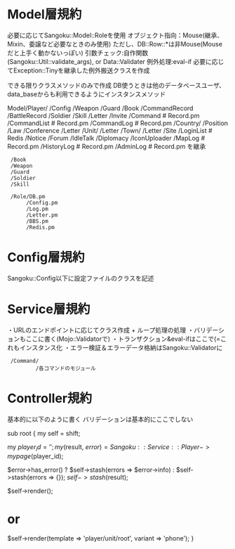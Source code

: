 # Model層規約
必要に応じてSangoku::Model::Roleを使用
オブジェクト指向：Mouse(継承、Mixin、委譲など必要なときのみ使用) ただし、DB::Row::*は非Mouse(Mouseだと上手く動かないっぽい)
引数チェック:自作関数(Sangoku::Util::validate_args), or Data::Validater
例外処理:eval-if
必要に応じてException::Tinyを継承した例外搬送クラスを作成

できる限りクラスメソッドのみで作成
DB使うときは他のデータベースユーザ、data_baseからも利用できるようにインスタンスメソッド

Model/Player/
            /Config
            /Weapon
            /Guard
            /Book
            /CommandRecord
            /BattleRecord
            /Soldier
            /Skill
            /Letter
            /Invite
            /Command        # Record.pm
            /CommandList    # Record.pm
            /CommandLog     # Record.pm
     /Country/
             /Position
             /Law
             /Conference
             /Letter
     /Unit/
          /Letter
     /Town/
          /Letter
     /Site
          /LoginList       # Redis
     /Notice
     /Forum
     /IdleTalk
     /Diplomacy
     /IconUploader
     /MapLog       # Record.pm
     /HistoryLog   # Record.pm
     /AdminLog     # Record.pm を継承

     /Book
     /Weapon
     /Guard
     /Soldier
     /Skill

     /Role/DB.pm
          /Config.pm
          /Log.pm
          /Letter.pm
          /BBS.pm
          /Redis.pm

# Config層規約
Sangoku::Config以下に設定ファイルのクラスを記述

# Service層規約
・URLのエンドポイントに応じてクラス作成 + ループ処理の処理
・バリデーションもここに書く(Mojo::Validatorで)
・トランザクション&eval-ifはここで(=これもインスタンス化
・エラー検証＆エラーデータ格納はSangoku::Validatorに

     /Command/
             /各コマンドのモジュール


# Controller規約
基本的に以下のように書く
バリデーションは基本的にここでしない

sub root {
  my self = shift;

  my $player_id = '';
  my ($result, $error) = Sangoku::Service::Player->mypage($player_id);

  $error->has_error() ? $self->stash(errors => $error->info) : $self->stash(errors => {});
  $self->stash(%$result);

  $self->render();
  # or
  $self->render(template => 'player/unit/root', variant => 'phone');
}

